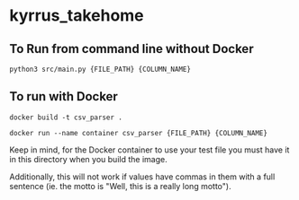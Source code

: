 # kyrrus_takehome

## To Run from command line without Docker
```
python3 src/main.py {FILE_PATH} {COLUMN_NAME}
```

## To run with Docker
```
docker build -t csv_parser .

docker run --name container csv_parser {FILE_PATH} {COLUMN_NAME}
```

Keep in mind, for the Docker container to use your test file you must have it in this directory when you build the image.

Additionally, this will not work if values have commas in them with a full sentence (ie. the motto is "Well, this is a really long motto").
